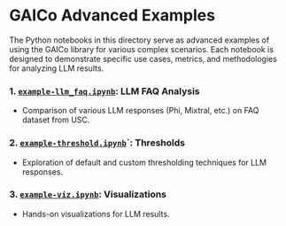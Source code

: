 # GAICo Advanced Examples

The Python notebooks in this directory serve as advanced examples of using the GAICo library for various complex scenarios. Each notebook is designed to demonstrate specific use cases, metrics, and methodologies for analyzing LLM results.

### 1. [`example-llm_faq.ipynb`](advanced-examples/example-llm_faq.ipynb): LLM FAQ Analysis

- Comparison of various LLM responses (Phi, Mixtral, etc.) on FAQ dataset from USC.

### 2. [`example-threshold.ipynb`](advanced-examples/example-threshold.ipynb)`: Thresholds

- Exploration of default and custom thresholding techniques for LLM responses.

### 3. [`example-viz.ipynb`](advanced-examples/example-viz.ipynb): Visualizations

- Hands-on visualizations for LLM results.
